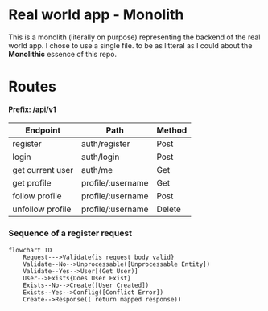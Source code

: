 # Real world app - Monolith

This is a monolith (literally on purpose) representing the backend of the real world app.
I chose to use a single file. to be as litteral as I could about the **Monolithic** essence of this repo.

# Routes

#### Prefix: /api/v1

| Endpoint         | Path              | Method |
| ---------------- | ----------------- | ------ |
| register         | auth/register     | Post   |
| login            | auth/login        | Post   |
| get current user | auth/me           | Get    |
| get profile      | profile/:username | Get    |
| follow profile   | profile/:username | Post   |
| unfollow profile | profile/:username | Delete |

### Sequence of a register request 

```mermaid
flowchart TD
    Request--->Validate{is request body valid}
    Validate--No-->Unprocessable([Unprocessable Entity])
    Validate--Yes-->User[(Get User)]
    User-->Exists{Does User Exist}
    Exists--No-->Create([User Created])
    Exists--Yes-->Conflig([Conflict Error])
    Create-->Response(( return mapped response))
```

